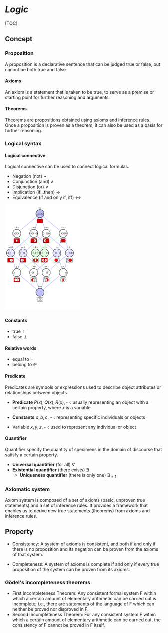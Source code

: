 # $Logic$

[TOC]

## Concept

### Proposition

A proposition is a declarative sentence that can be judged true or false, but cannot be both true and false.

#### Axioms

An axiom is a statement that is taken to be true, to serve as a premise or starting point for further reasoning and arguments. 

#### Theorems

Theorems are propositions obtained using axioms and inference rules. Once a proposition is proven as a theorem, it can also be used as a basis for further reasoning.

### Logical syntax
#### Logical connective

Logical connective can be used to connect logical formulas. 

- Negation (not) $\neg$
- Conjunction (and) $\wedge$
- Disjunction (or) $\vee$
- Implication (if...then) $\rightarrow$
- Equivalence (if and only if, iff) $\leftrightarrow$

<img src="assets/Logical_connectives_Hasse_diagram.svg" alt="Logical_connectives_Hasse_diagram" style="zoom: 33%;" />

#### Constants

- true $\top$
- false $\bot$

#### Relative words

- equal to $=$
- belong to $\in$

#### Predicate

Predicates are symbols or expressions used to describe object attributes or relationships between objects.

- **Predicate** $P (x), Q (x), R (x), \cdots$: usually representing an object with a certain property, where $x$ is a variable

- **Constants** $a, b, c, \cdots$: representing specific individuals or objects

- Variable $x, y, z, \cdots$: used to represent any individual or object

#### Quantifier

Quantifier specify the quantity of specimens in the domain of discourse that satisfy a certain property. 

- **Universal quantifier** (for all) $\forall$
- **Existential quantifier** (there exists) $\exists$ 
  - **Uniqueness quantifier** (there is only one) $\exists_{=1}$


### Axiomatic system

Axiom system is composed of a set of axioms (basic, unproven true statements) and a set of inference rules. It provides a framework that enables us to derive new true statements (theorems) from axioms and inference rules.

## Property

- Consistency: A system of axioms is consistent, and both if and only if there is no proposition and its negation can be proven from the axioms of that system.

- Completeness: A system of axioms is complete if and only if every true proposition of the system can be proven from its axioms.


### Gödel's incompleteness theorems

- First Incompleteness Theorem: Any consistent formal system F within which a certain amount of elementary arithmetic can be carried out is incomplete; i.e., there are statements of the language of F which can neither be proved nor disproved in F.
- Second Incompleteness Theorem: For any consistent system F within which a certain amount of elementary arithmetic can be carried out, the consistency of F cannot be proved in F itself.
